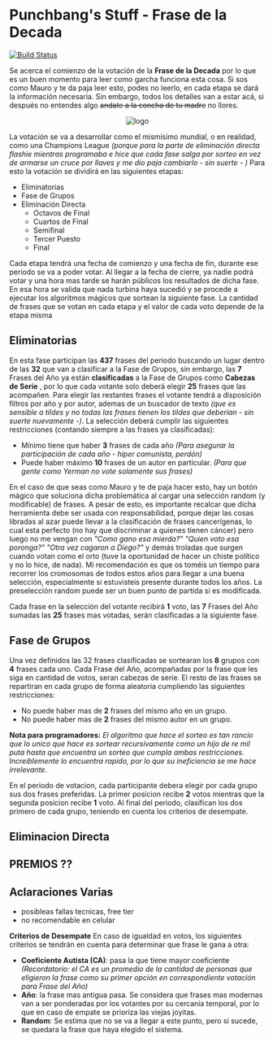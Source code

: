 # Punchbang's Stuff - Frase de la Decada
[![Build Status](https://travis-ci.org/dperezferrando/frase-de-la-decada.svg?branch=master)](https://travis-ci.org/dperezferrando/frase-de-la-decada)

Se acerca el comienzo de la votación de la **Frase de la Decada** por lo que es un buen momento para leer como garcha funciona esta cosa. Si sos como Mauro y te da paja leer esto, podes no leerlo, en cada etapa se dará la información necesaria. Sin embargo, todos los detalles van a estar acá, si después no entendes algo ~~andate a la concha de tu madre~~ no llores.


<div style="text-align: center;">

![logo](https://i.imgur.com/eDNCtkc.png)</div>

La votación se va a desarrollar como el mismísimo mundial, o en realidad, como una Champions League *(porque para la parte de eliminación directa flashie mientras programaba e hice que cada fase salga por sorteo en vez de armarse un cruce por llaves y me dio paja cambiarlo - sin suerte - )*
Para esto la votación se dividirá en las siguientes etapas:

 * Eliminatorias
 * Fase de Grupos
 * Eliminación Directa
   * Octavos de Final
   * Cuartos de Final
   * Semifinal
   * Tercer Puesto
   * Final

Cada etapa  tendrá una fecha de comienzo y una fecha de fin, durante ese periodo se va a poder votar. Al llegar a la fecha de cierre, ya nadie podrá votar y una hora mas tarde se harán públicos los resultados de dicha fase. En esa hora se valida que nada turbina haya sucedió y se procede a ejecutar los algoritmos mágicos que sortean la siguiente fase.
La cantidad de frases que se votan en cada etapa y el valor de cada voto depende de la etapa misma

## Eliminatorias
En esta fase participan las **437** frases del periodo buscando un lugar dentro de las **32** que van a clasificar a la Fase de Grupos, sin embargo, las **7** Frases del Año ya están **clasificadas** a la Fase de Grupos como **Cabezas de Serie** , por lo que cada votante solo deberá elegir **25** frases que las acompañen.
Para elegir las restantes frases el votante tendrá a disposición filtros por año y por autor, ademas de un buscador de texto *(que es sensible a tildes y no todas las frases tienen los tildes que deberían - sin suerte nuevamente -)*.
La selección  deberá cumplir las siguientes restricciones (contando siempre a las frases ya clasificadas):
* Mínimo tiene que haber **3** frases de cada año *(Para asegurar la participación de cada año - hiper comunista, perdón)*
* Puede haber máximo **10** frases de un autor en particular. *(Para que gente como Yerman no vote solamente sus frases)*

 En el caso de que seas como Mauro y te de paja hacer esto, hay un botón mágico que soluciona dicha problemática al cargar una selección random (y modificable) de frases. A pesar de esto, es importante recalcar que dicha herramienta debe ser usada con responsabilidad, porque dejar las cosas libradas al azar puede llevar a la clasificación de frases cancerígenas, lo cual esta perfecto (no hay que discriminar a quienes tienen cáncer) pero luego no me vengan con *"Como gano esa mierda?"* *"Quien voto esa poronga?"* *"Otra vez cagaron a Diego?"*  y demás troladas que surgen cuando votan como el orto (tuve la oportunidad de hacer un chiste político y no lo hice, de nada).
Mi recomendación es que os toméis un tiempo para recorrer los cromosomas de todos estos años para llegar a una buena selección, especialmente si estuvisteis presente durante todos los años. La preselección random puede ser un buen punto de partida si es modificada.

Cada frase en la selección del votante recibirá **1** voto, las **7** Frases del Año sumadas las **25** frases mas votadas, serán clasificadas a la siguiente fase.

## Fase de Grupos
Una vez definidos las 32 frases clasificadas se sortearan los **8** grupos con **4** frases cada uno. Cada Frase del Año, acompañadas por la frase que les siga en cantidad de votos, seran cabezas de serie.
El resto de las frases se repartiran en cada grupo de forma aleatoria cumpliendo las siguientes restricciones:
* No puede haber mas de **2** frases del mismo año en un grupo.
* No puede haber mas de **2** frases del mismo autor en un grupo.

**Nota para programadores:** *El algoritmo que hace el sorteo es tan rancio que lo unico que hace es sortear recursivamente como un hijo de re mil puta hasta que encuentra un sorteo que cumpla ambas restricciones. Increiblemente lo encuentra rapido, por lo que su ineficiencia se me hace irrelevante.*

En el periodo de votacion, cada participante debera elegir por cada grupo sus dos frases preferidas. La primer posicion recibe **2** votos mientras que la segunda posicion recibe **1** voto. Al final del periodo, clasifican los dos primero de cada grupo, teniendo en cuenta los criterios de desempate.

## Eliminacion Directa

## PREMIOS ??

## Aclaraciones Varias
* posibleas fallas tecnicas, free tier
* no recomendable en celular






**Criterios de Desempate**
En caso de igualdad en votos, los siguientes criterios se tendrán en cuenta para determinar que frase le gana a otra:
* **Coeficiente Autista (CA)**: pasa la que tiene mayor coeficiente *(Recordatorio: el CA es un promedio de la cantidad de personas que eligieron la frase como su primer opción en correspondiente votación para Frase del Año)*
* **Año**: la frase mas antigua pasa. Se considera que frases mas modernas van a ser ponderadas por los votantes por su cercanía temporal, por lo que en caso de empate se prioriza las viejas joyitas.
* **Random**: Se estima que no se va a llegar a este punto, pero si sucede, se quedara la frase que haya elegido el sistema.

